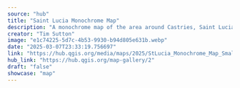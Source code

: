 ```yaml
---
source: "hub"
title: "Saint Lucia Monochrome Map"
description: "A monochrome map of the area around Castries, Saint Lucia. The map was made in QGIS and includes data from diverse sources including OpenStreetmap and contributors, the Government of Saint Lucia and data generated for the purposes of creating the map."
creator: "Tim Sutton"
image: "e1c74225-5d7c-4b53-9930-b94d805e631b.webp"
date: "2025-03-07T23:33:19.756697"
link: "https://hub.qgis.org/media/maps/2025/StLucia_Monochrome_Map_Small.png"
hub_link: "https://hub.qgis.org/map-gallery/2"
draft: "false"
showcase: "map"
---
```

